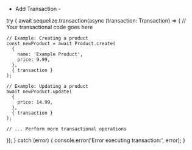 - Add Transaction -

try {
  await sequelize.transaction(async (transaction: Transaction) => {
    // Your transactional code goes here
    
    // Example: Creating a product
    const newProduct = await Product.create(
      {
        name: 'Example Product',
        price: 9.99,
      },
      { transaction }
    );
    
    // Example: Updating a product
    await newProduct.update(
      {
        price: 14.99,
      },
      { transaction }
    );
    
    // ... Perform more transactional operations
    
  });
} catch (error) {
  console.error('Error executing transaction:', error);
}

